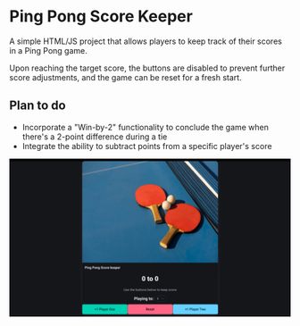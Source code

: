 # Ping Pong Score Keeper

A simple HTML/JS project that allows players to keep track of their scores in a Ping Pong game.

Upon reaching the target score, the buttons are disabled to prevent further score adjustments, and the game can be reset for a fresh start.

## Plan to do

- Incorporate a "Win-by-2" functionality to conclude the game when there's a 2-point difference during a tie
- Integrate the ability to subtract points from a specific player's score

![Image](./assets/score-keeper-screenshot.png)